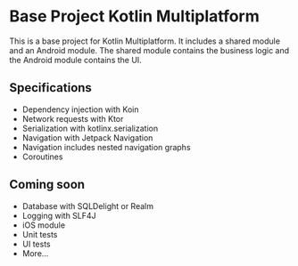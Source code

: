 # Base Project Kotlin Multiplatform

This is a base project for Kotlin Multiplatform. It includes a shared module and an Android module.
The shared module contains the business logic and the Android module contains the UI.

## Specifications

- Dependency injection with Koin
- Network requests with Ktor
- Serialization with kotlinx.serialization
- Navigation with Jetpack Navigation
- Navigation includes nested navigation graphs
- Coroutines

## Coming soon

- Database with SQLDelight or Realm
- Logging with SLF4J
- iOS module
- Unit tests
- UI tests
- More...